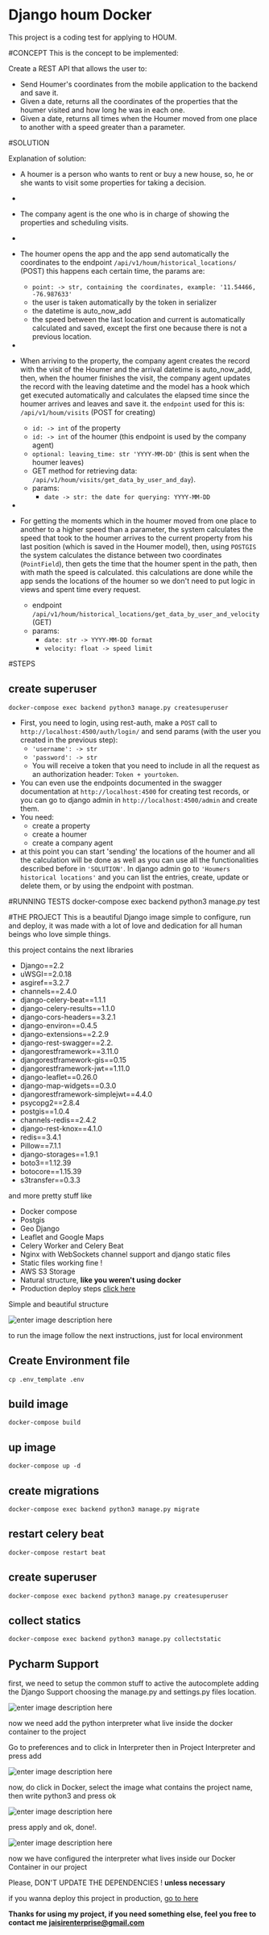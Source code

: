 # Django houm Docker

This project is a coding test for applying to HOUM.

#CONCEPT
This is the concept to be implemented:

Create a REST API that allows the user to:

- Send Houmer's coordinates from the mobile application to the backend and save it.
- Given a date, returns all the coordinates of the properties that the houmer visited and how long he was in each one. 
- Given a date, returns all times when the Houmer moved from one place to another with a speed greater than a parameter.

#SOLUTION

Explanation of solution:

- A houmer is a person who wants to rent or buy a new house, so, he or she wants to visit some properties for taking a decision.
- 
- The company agent  is the one who is in charge of showing the properties and scheduling visits.
- 
- The houmer opens the app and the app send automatically the coordinates to the endpoint `/api/v1/houm/historical_locations/`
  (POST) this happens each certain time, the params are:
  - `point: -> str, containing the coordinates, example: '11.54466, -76.987633'`
  - the user is taken automatically by the token in serializer
  - the datetime is auto_now_add
  - the speed between the last location and current is automatically calculated and saved, except the first one because there is not a previous location.
- 
- When arriving to the property, the company agent creates the record with the visit of the Houmer and the arrival datetime is auto_now_add,
then, when the houmer finishes the visit, the company agent updates the record with the leaving datetime and the model has a hook which get executed automatically and calculates the elapsed time since the houmer arrives and leaves and save it. 
the `endpoint` used for this is: `/api/v1/houm/visits` (POST for creating) 
  - `id: -> int` of the property
  - `id: -> int` of the houmer (this endpoint is used by the company agent)
  - `optional: leaving_time: str 'YYYY-MM-DD'` (this is sent when the houmer leaves)
  - GET method for retrieving data: `/api/v1/houm/visits/get_data_by_user_and_day`). 
  - params:
    - `date -> str: the date for querying: YYYY-MM-DD`
  
- 
- For getting the moments which in the houmer moved from one place to another to a higher speed than a parameter, the system calculates the speed that took to the houmer arrives to the current property from his last position (which is saved in the Houmer model), then, using `POSTGIS` the system calculates the distance between two coordinates (`PointField`), then gets the time that the houmer spent in the path, then with math the speed is calculated.  this calculations are done while the app sends the locations of the houmer so we don't need to put logic in views and spent time every request. 
  - endpoint `/api/v1/houm/historical_locations/get_data_by_user_and_velocity` (GET)
  - params: 
    - `date: str -> YYYY-MM-DD format`
    - `velocity: float -> speed limit`

#STEPS 

## create superuser

    docker-compose exec backend python3 manage.py createsuperuser
- First, you need to login, using rest-auth, make a `POST` call to `http://localhost:4500/auth/login/` and send params (with the user you created in the previous step):
  - `'username': -> str`
  - `'password': -> str`
  - You will receive a token that you need to include in all the request as an authorization header: `Token + yourtoken`.
- You can even use the endpoints documented in the swagger documentation at `http://localhost:4500` for creating test records,
or you can go to django admin in `http://localhost:4500/admin` and create them.
- You need:
  - create a property
  - create a houmer
  - create a company agent
- at this point you can start 'sending' the locations of the houmer and all the calculation will be done as well as you can use all the functionalities described before in `'SOLUTION'`. In django admin go to `'Houmers historical locations'` and you can list the entries, create, update or delete them, or by using the endpoint with postman.

#RUNNING TESTS
    docker-compose exec backend python3 manage.py test

#THE PROJECT
This is a beautiful Django image simple to configure, run and deploy, it was made with a lot of love and dedication for all human beings who love simple things.

this project contains the next libraries

 - Django==2.2
 - uWSGI==2.0.18
 - asgiref==3.2.7
 - channels==2.4.0
 - django-celery-beat==1.1.1
 - django-celery-results==1.1.0
 - django-cors-headers==3.2.1
 - django-environ==0.4.5
 - django-extensions==2.2.9
 - django-rest-swagger==2.2.
 - djangorestframework==3.11.0
 - djangorestframework-gis==0.15
 - djangorestframework-jwt==1.11.0
 - django-leaflet==0.26.0
 - django-map-widgets==0.3.0
 - djangorestframework-simplejwt==4.4.0
 - psycopg2==2.8.4
 - postgis==1.0.4
 - channels-redis==2.4.2
 - django-rest-knox==4.1.0
 - redis==3.4.1
 - Pillow==7.1.1
 - django-storages==1.9.1
 - boto3==1.12.39  
 - botocore==1.15.39
 - s3transfer==0.3.3
 
and more pretty stuff like
 - Docker compose
 - Postgis 
 - Geo Django
 - Leaflet and Google Maps
 - Celery Worker and Celery Beat
 - Nginx with WebSockets channel support and django static files
 - Static files working fine !
 - AWS S3 Storage
 - Natural structure, **like you weren't using docker**
 - Production deploy steps [click here](https://gist.github.com/jaishirb/ee6d40f5a61610504f5a2bbeeacce2e4)

Simple and beautiful structure

 ![enter image description here](https://i.imgur.com/rUXVwk6.png)

to run  the image follow the next instructions, just for local environment

## Create Environment file

    cp .env_template .env

## build image

    docker-compose build

## up image

    docker-compose up -d 

## create migrations

    docker-compose exec backend python3 manage.py migrate

## restart celery beat

    docker-compose restart beat

## create superuser

    docker-compose exec backend python3 manage.py createsuperuser

## collect statics

    docker-compose exec backend python3 manage.py collectstatic


## Pycharm Support
first, we need to setup the common stuff to active the autocomplete adding the Django Support choosing the manage.py and settings.py files location.

![enter image description here](https://i.imgur.com/yxaLtUc.png)

now we need add the python interpreter what live inside the docker container to the project

Go to preferences and to click in Interpreter then in Project Interpreter and press add

![enter image description here](https://i.imgur.com/DwKsssx.png)

now, do click in Docker, select the image what contains the project name, then write python3 and press ok

![enter image description here](https://i.imgur.com/pI86DZb.png)

press apply and ok, done!.

![enter image description here](https://i.imgur.com/lmpULSQ.png)

now we have configured the interpreter what lives inside our Docker Container in our project

Please, DON'T UPDATE THE DEPENDENCIES ! **unless necessary**

if you wanna deploy this project in production, [go to here](https://gist.github.com/jaishirb/ee6d40f5a61610504f5a2bbeeacce2e4)


**Thanks for using my project, if you need something else, feel you free to contact me**
**jaisirenterprise@gmail.com**